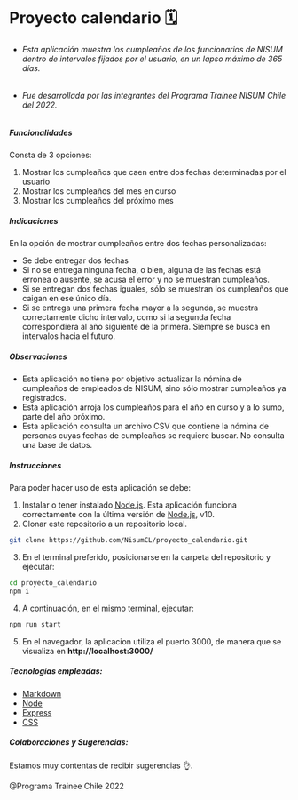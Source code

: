 
# __Proyecto calendario 🗓️__

- ###### Esta aplicación muestra los cumpleaños de los funcionarios de NISUM dentro de intervalos fijados por el usuario, en un lapso máximo de 365 días.

- ###### Fue desarrollada por las integrantes del Programa Trainee NISUM Chile del 2022. 

##### Funcionalidades
Consta de 3 opciones:

1. Mostrar los cumpleaños que caen entre dos fechas determinadas por el usuario
2. Mostrar los cumpleaños del mes en curso
3. Mostrar los cumpleaños del próximo mes

##### Indicaciones
En la opción de mostrar cumpleaños entre dos fechas personalizadas:

- Se debe entregar dos fechas
- Si no se entrega ninguna fecha, o bien, alguna de las fechas está erronea o ausente, se acusa el error y no se muestran cumpleaños.
- Si se entregan dos fechas iguales, sólo se muestran los cumpleaños que caigan en ese único día.
- Si se entrega una primera fecha mayor a la segunda, se muestra correctamente dicho intervalo, como si la segunda fecha correspondiera al año siguiente de la primera. Siempre se busca en intervalos hacia el futuro.

##### Observaciones
- Esta aplicación no tiene por objetivo actualizar la nómina de cumpleaños de empleados de NISUM, sino sólo mostrar cumpleaños ya registrados.
- Esta aplicación arroja los cumpleaños para el año en curso y a lo sumo, parte del año próximo.
- Esta aplicación consulta un archivo CSV que contiene la nómina de personas cuyas fechas de cumpleaños se requiere buscar. No consulta una base de datos.

##### Instrucciones
Para poder hacer uso de esta aplicación se debe:
1. Instalar o tener instalado [Node.js](https://nodejs.org/). Esta aplicación funciona correctamente con la última versión de [Node.js](https://nodejs.org/), v10.
2. Clonar este repositorio a un repositorio local.
```sh
git clone https://github.com/NisumCL/proyecto_calendario.git
```
3. En el terminal preferido, posicionarse en la carpeta del repositorio y ejecutar:

```sh
cd proyecto_calendario
npm i
```
4. A continuación, en el mismo terminal, ejecutar:
```sh
npm run start 
```
5. En el navegador, la aplicacion utiliza el puerto 3000, de manera que se visualiza en __http://localhost:3000/__


##### Tecnologías empleadas:
- [Markdown](https://markdown.es/sintaxis-markdown/)
- [Node](https://nodejs.org/)
- [Express](http://expressjs.com/) 
- [CSS](http://www.csszengarden.com/)

##### Colaboraciones y Sugerencias:

Estamos muy contentas de recibir sugerencias 👌.

@Programa Trainee Chile 2022


